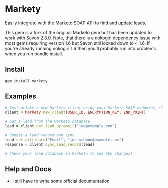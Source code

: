 # Markety
Easily integrate with the Marketo SOAP API to find and update leads.

This gem is a fork of the original Marketo gem but has been updated to work with Sevon 2.3.0. Note, that there is a nokogiri dependency issue with most gems requiring version 1.6 but Savon still locked down to < 1.6. If you're already running nokogiri 1.6 then you'll probably run into problems when you run bundle install.

## Install

```
gem install markety
```

## Examples

```ruby
# Instantiate a new Markety client using your Marketo SOAP endpoint, User ID, and Encryption Key
client = Markety.new_client(USER_ID, ENCRYPTION_KEY, END_POINT) 

# Get a lead from the Marketo database
lead = client.get_lead_by_email("joe@example.com")

# Update a lead record and sync
lead.set_attribute("Email", "joe-schmoe@example.com")
response = client.sync_lead_record(lead)

# Check your lead database in Marketo to see the changes!
```

## Help and Docs

* I still have to write some official documentation
